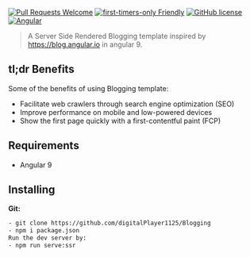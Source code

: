 [![Pull Requests Welcome](https://img.shields.io/badge/PRs-welcome-brightgreen.svg?style=flat)](http://makeapullrequest.com)
[![first-timers-only Friendly](https://img.shields.io/badge/first--timers--only-friendly-blue.svg)](http://www.firsttimersonly.com/)
[![GitHub license](https://img.shields.io/github/license/haccer/tweep.svg)](https://github.com/haccer/tweep/blob/master/LICENSE)
[![Angular](https://img.shields.io/badge/-Angular-Red)](https://angular.io/)

>A Server Side Rendered Blogging template inspired by https://blog.angular.io in angular 9.

## tl;dr Benefits
Some of the benefits of using Blogging template:
- Facilitate web crawlers through search engine optimization (SEO)
- Improve performance on mobile and low-powered devices
- Show the first page quickly with a first-contentful paint (FCP)

## Requirements
- Angular 9

## Installing

**Git:**
```bash
- git clone https://github.com/digitalPlayer1125/Blogging
- npm i package.json 
Run the dev server by:
- npm run serve:ssr
```
